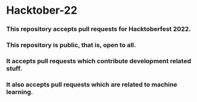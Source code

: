 # Hacktober-22
### This repository accepts pull requests for Hacktoberfest 2022.
### This repository is public, that is, open to all.
### It accepts pull requests which contribute development related stuff.
### It also accepts pull requests which are related to machine learning.

